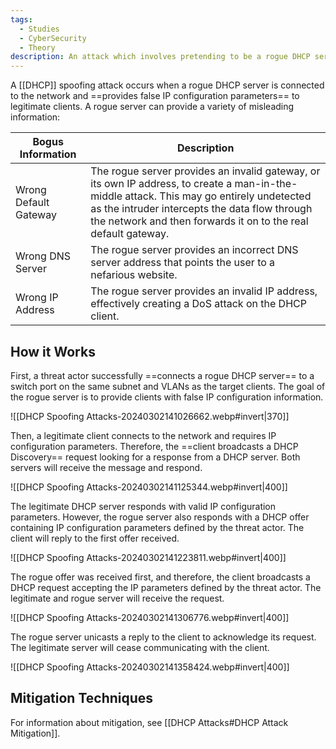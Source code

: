 ```yaml
---
tags:
  - Studies
  - CyberSecurity
  - Theory
description: An attack which involves pretending to be a rogue DHCP server.
---
```

A [[DHCP]] spoofing attack occurs when a rogue DHCP server is connected to the network and ==provides false IP configuration parameters== to legitimate clients. A rogue server can provide a variety of misleading information:

| Bogus Information     | Description                                                                                                                                                                                                                                                  |
| --------------------- | ------------------------------------------------------------------------------------------------------------------------------------------------------------------------------------------------------------------------------------------------------------ |
| Wrong Default Gateway | The rogue server provides an invalid gateway, or its own IP address, to create a man-in-the-middle attack. This may go entirely undetected as the intruder intercepts the data flow through the network and then forwards it on to the real default gateway. |
| Wrong DNS Server      | The rogue server provides an incorrect DNS server address that points the user to a nefarious website.                                                                                                                                                       |
| Wrong IP Address      | The rogue server provides an invalid IP address, effectively creating a DoS attack on the DHCP client.                                                                                                                                                       |

## How it Works

First, a threat actor successfully ==connects a rogue DHCP server== to a switch port on the same subnet and VLANs as the target clients. The goal of the rogue server is to provide clients with false IP configuration information.

![[DHCP Spoofing Attacks-20240302141026662.webp#invert|370]]

Then, a legitimate client connects to the network and requires IP configuration parameters. Therefore, the ==client broadcasts a DHCP Discovery== request looking for a response from a DHCP server. Both servers will receive the message and respond.

![[DHCP Spoofing Attacks-20240302141125344.webp#invert|400]]

The legitimate DHCP server responds with valid IP configuration parameters. However, the rogue server also responds with a DHCP offer containing IP configuration parameters defined by the threat actor. The client will reply to the first offer received.

![[DHCP Spoofing Attacks-20240302141223811.webp#invert|400]]

The rogue offer was received first, and therefore, the client broadcasts a DHCP request accepting the IP parameters defined by the threat actor. The legitimate and rogue server will receive the request.

![[DHCP Spoofing Attacks-20240302141306776.webp#invert|400]]

The rogue server unicasts a reply to the client to acknowledge its request. The legitimate server will cease communicating with the client.

![[DHCP Spoofing Attacks-20240302141358424.webp#invert|400]]

## Mitigation Techniques

For information about mitigation, see [[DHCP Attacks#DHCP Attack Mitigation]].